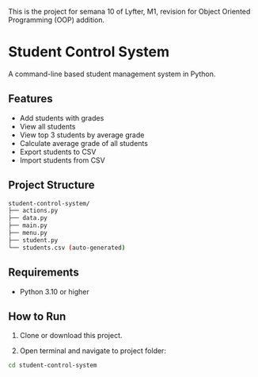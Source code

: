 This is the project for semana 10 of Lyfter, M1, revision for Object Oriented Programming (OOP) addition.

# Student Control System

A command-line based student management system in Python.

## Features

- Add students with grades
- View all students
- View top 3 students by average grade
- Calculate average grade of all students
- Export students to CSV
- Import students from CSV

## Project Structure
```bash
student-control-system/
├── actions.py
├── data.py
├── main.py
├── menu.py
├── student.py
└── students.csv (auto-generated)
```
## Requirements

- Python 3.10 or higher

## How to Run

1. Clone or download this project.

2. Open terminal and navigate to project folder:

```bash
cd student-control-system